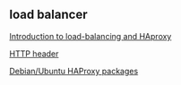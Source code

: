 ## load balancer

[Introduction to load-balancing and HAproxy](https://www.digitalocean.com/community/tutorials/an-introduction-to-haproxy-and-load-balancing-concepts)

[HTTP header](https://www.techopedia.com/definition/27178/http-header)

[Debian/Ubuntu HAProxy packages](https://haproxy.debian.net/)
